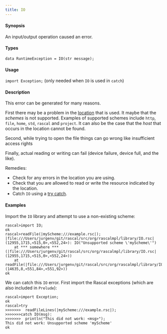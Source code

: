 ```yaml
---
title: IO
---
```


#### Synopsis

An input/output operation caused an error.

#### Types

`data RuntimeException = IO(str message);`
       
#### Usage

`import Exception;` (only needed when `IO` is used in `catch`)

#### Description

This error can be generated for many reasons.

First there may be a problem in the [location](../../../Rascal/Expressions/Values/Location/index.md) that is used.
It maybe that the _schemes_ is not supported.
Examples of supported schemes include `http`, `file`, `home`, `std`, `rascal` and `project`.
It can also be the case that the _host_ that occurs in the location cannot be found.

Second, while trying to open the file things can go wrong like insufficient access rights

Finally, actual reading or writing can fail (device failure, device full, and the like).

Remedies:

*  Check for any errors in the location you are using.
*  Check that you are allowed to read or write the resource indicated by the location.
*  Catch `IO` using a [try catch](../../../Rascal/Statements/TryCatch/index.md).

#### Examples

Import the `IO` library and attempt to use a non-existing scheme:

```rascal-shell ,error
rascal>import IO;
ok
rascal>readFile(|myScheme:///example.rsc|);
|file:///Users/jurgenv/git/rascal/src/org/rascalmpl/library/IO.rsc|(12955,1715,<515,0>,<552,24>): IO("Unsupported scheme \'myScheme\'")
	at *** somewhere ***(|file:///Users/jurgenv/git/rascal/src/org/rascalmpl/library/IO.rsc|(12955,1715,<515,0>,<552,24>))
	at readFile(|file:///Users/jurgenv/git/rascal/src/org/rascalmpl/library/IO.rsc|(14635,8,<551,84>,<551,92>))
ok
```
We can catch this `IO` error. First import the Rascal exceptions (which are also included in `Prelude`):

```rascal-shell ,continue,error
rascal>import Exception;
ok
rascal>try 
>>>>>>>  readFileLines(|myScheme:///example.rsc|); 
>>>>>>>catch IO(msg): 
>>>>>>>  println("This did not work: <msg>");
This did not work: Unsupported scheme 'myScheme'
ok
```


